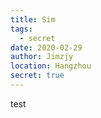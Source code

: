 ```yaml
---
title: Sim
tags: 
  - secret
date: 2020-02-29
author: Jimzjy
location: Hangzhou
secret: true
---
```


test